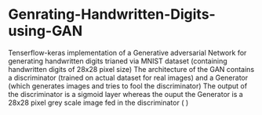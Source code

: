 # Genrating-Handwritten-Digits-using-GAN

Tenserflow-keras implementation of a Generative adversarial Network for generating handwritten digits trianed via MNIST dataset (containing handwritten digits of 28x28 pixel size)
The architecture of the GAN contains a discriminator (trained on actual dataset for real images) and a Generator (which generates images and tries to fool the discriminator)
The output of the discriminator is a sigmoid layer whereas the ouput the Generator is a 28x28 pixel grey scale image fed in the discriminator ( )  
